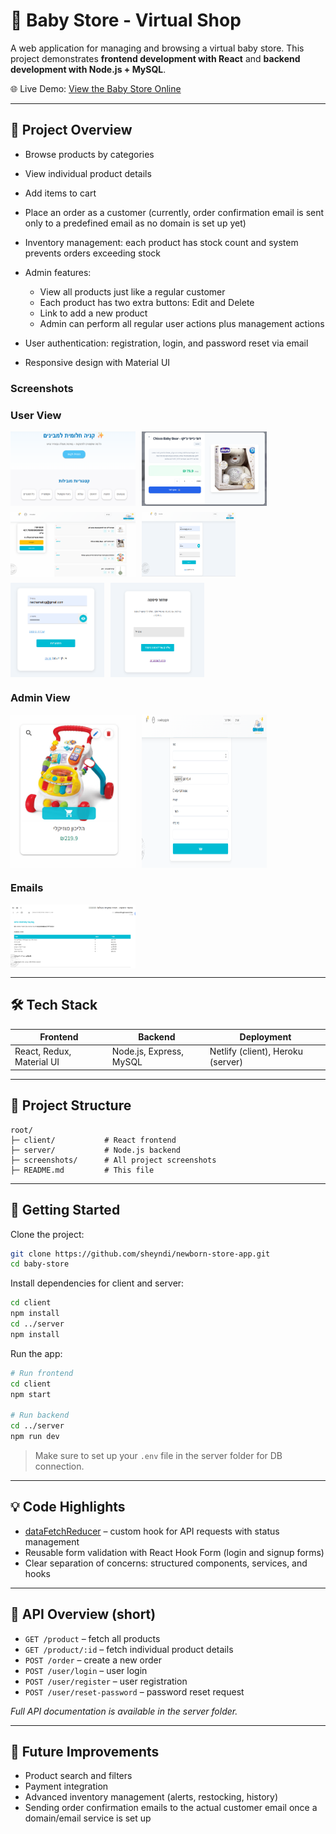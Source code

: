 # 🍼 Baby Store - Virtual Shop

A web application for managing and browsing a virtual baby store.
This project demonstrates **frontend development with React** and **backend development with Node.js + MySQL**.

🌐 Live Demo: [View the Baby Store Online](https://new-born-byta.netlify.app/)

---

## 📸 Project Overview

* Browse products by categories
* View individual product details
* Add items to cart
* Place an order as a customer (currently, order confirmation email is sent only to a predefined email as no domain is set up yet)
* Inventory management: each product has stock count and system prevents orders exceeding stock
* Admin features:

  * View all products just like a regular customer
  * Each product has two extra buttons: Edit and Delete
  * Link to add a new product
  * Admin can perform all regular user actions plus management actions
* User authentication: registration, login, and password reset via email
* Responsive design with Material UI

### Screenshots

### User View
<div style="display: flex; gap: 10px; flex-wrap: wrap;">
  <img src="screenshots/home.png" alt="Home Page" width="200"/>
  <img src="screenshots/productDatails.png" alt="Product Details" width="200"/>
  <img src="screenshots/cart.png" alt="Cart" width="200"/>
  <img src="screenshots/suingup.png" alt="Registration" width="150"/>
  <img src="screenshots/login.png" alt="Login" width="150"/>
  <img src="screenshots/forgot-password.png" alt="Password Reset" width="150"/>
</div>

### Admin View
<div style="display: flex; gap: 10px; flex-wrap: wrap;">
  <img src="screenshots/meneger.png" alt="Admin Product Buttons" width="200"/>
  <img src="screenshots/add.png" alt="Admin Add Product" width="200"/>
</div>

### Emails
<div style="display: flex; gap: 10px; flex-wrap: wrap;">
  <img src="screenshots/email.png" alt="Order Confirmation Email" width="200"/>
</div>


---

## 🛠️ Tech Stack

| Frontend                  | Backend                 | Deployment                        |
| ------------------------- | ----------------------- | --------------------------------- |
| React, Redux, Material UI | Node.js, Express, MySQL | Netlify (client), Heroku (server) |

---

## 📂 Project Structure

```
root/
├─ client/           # React frontend
├─ server/           # Node.js backend
├─ screenshots/      # All project screenshots
├─ README.md         # This file
```

---

## 🚀 Getting Started

Clone the project:

```bash
git clone https://github.com/sheyndi/newborn-store-app.git
cd baby-store
```

Install dependencies for client and server:

```bash
cd client
npm install
cd ../server
npm install
```

Run the app:

```bash
# Run frontend
cd client
npm start

# Run backend
cd ../server
npm run dev
```

> Make sure to set up your `.env` file in the server folder for DB connection.

---

## 💡 Code Highlights

* [dataFetchReducer](client/src/hooks/dataFetchReducer.js) – custom hook for API requests with status management
* Reusable form validation with React Hook Form (login and signup forms)
* Clear separation of concerns: structured components, services, and hooks

---

## 🔗 API Overview (short)

* `GET /product` – fetch all products
* `GET /product/:id` – fetch individual product details
* `POST /order` – create a new order
* `POST /user/login` – user login
* `POST /user/register` – user registration
* `POST /user/reset-password` – password reset request

*Full API documentation is available in the server folder.*

---

## 🔮 Future Improvements

* Product search and filters
* Payment integration
* Advanced inventory management (alerts, restocking, history)
* Sending order confirmation emails to the actual customer email once a domain/email service is set up
